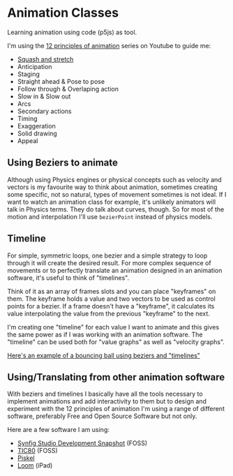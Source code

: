 # Animation Classes

Learning animation using code (p5js) as tool.

I'm using the [12 principles of animation](https://www.youtube.com/watch?v=haa7n3UGyDc&list=PL-bOh8btec4CXd2ya1NmSKpi92U_l6ZJd) series on Youtube to guide me:

- [Squash and stretch](https://editor.p5js.org/murilopolese/sketches/HzmXwntk2)
- Anticipation
- Staging
- Straight ahead & Pose to pose
- Follow through & Overlaping action
- Slow in & Slow out
- Arcs
- Secondary actions
- Timing
- Exaggeration
- Solid drawing
- Appeal

## Using Beziers to animate

Although using Physics engines or physical concepts such as velocity and vectors is my favourite way to think about animation, sometimes creating some specific, not so natural, types of movement sometimes is not ideal. If I want to watch an animation class for example, it's unlikely animators will talk in Physics terms. They do talk about curves, though. So for most of the motion and interpolation I'll use `bezierPoint` instead of physics models.

## Timeline

For simple, symmetric loops, one bezier and a simple strategy to loop through it will create the desired result. For more complex sequence of movements or to perfectly translate an animation designed in an animation software, it's useful to think of "timelines".

Think of it as an array of frames slots and you can place "keyframes" on them. The keyframe holds a value and two vectors to be used as control points for a bezier. If a frame doesn't have a "keyframe", it calculates its value interpolating the value from the previous "keyframe" to the next.

I'm creating one "timeline" for each value I want to animate and this gives the same power as if I was working with an animation software. The "timeline" can be used both for "value graphs" as well as "velocity graphs".

[Here's an example of a bouncing ball using beziers and "timelines"](https://editor.p5js.org/murilopolese/sketches/HzmXwntk2)

## Using/Translating from other animation software

With beziers and timelines I basically have all the tools necessary to implement animations and add interactivity to them but to design and experiment with the 12 principles of animation I'm using a range of different software, preferably Free and Open Source Software but not only.

Here are a few software I am using:

- [Synfig Studio Development Snapshot](https://www.synfig.org/) (FOSS)
- [TIC80](https://tic.computer/) (FOSS)
- [Piskel](https://www.piskelapp.com/)
- [Loom](https://apps.apple.com/us/app/looom/id1454153126) (iPad)

